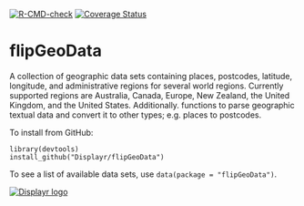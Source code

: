 [![R-CMD-check](https://github.com/Displayr/flipGeoData/workflows/R-CMD-check/badge.svg)](https://github.com/Displayr/flipGeoData/actions)
[![Coverage Status](https://coveralls.io/repos/github/Displayr/flipGeoData/badge.svg?branch=master)](https://coveralls.io/github/Displayr/flipGeoData?branch=master)
# flipGeoData

A collection of geographic data sets containing places, postcodes,
latitude, longitude, and administrative regions for several world
regions. Currently supported regions are Australia, Canada, Europe,
New Zealand, the United Kingdom, and the United
States. Additionally. functions to parse geographic textual data and
convert it to other types; e.g. places to postcodes.

To install from GitHub:
```
library(devtools)
install_github("Displayr/flipGeoData")
```

To see a list of available data sets, use `data(package = "flipGeoData")`.

[![Displayr logo](https://mwmclean.github.io/img/logo-header.png)](https://www.displayr.com)
